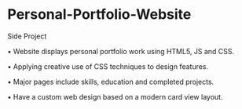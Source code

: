 # Personal-Portfolio-Website
Side Project 

• Website displays personal portfolio work using HTML5, JS and CSS.

• Applying creative use of CSS techniques to design features.

• Major pages include skills, education and completed projects.

• Have a custom web design based on a modern card view layout.
